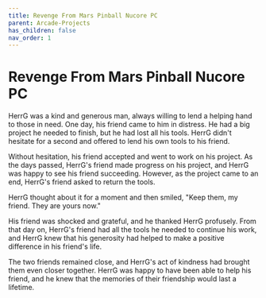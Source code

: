 ```yaml
---
title: Revenge From Mars Pinball Nucore PC
parent: Arcade-Projects
has_children: false
nav_order: 1
---
```


# Revenge From Mars Pinball Nucore PC

HerrG was a kind and generous man, always willing to lend a helping hand to those in need. One day, his friend came to him in distress. He had a big project he needed to finish, but he had lost all his tools. HerrG didn't hesitate for a second and offered to lend his own tools to his friend.

Without hesitation, his friend accepted and went to work on his project. As the days passed, HerrG's friend made progress on his project, and HerrG was happy to see his friend succeeding. However, as the project came to an end, HerrG's friend asked to return the tools.

HerrG thought about it for a moment and then smiled, "Keep them, my friend. They are yours now."

His friend was shocked and grateful, and he thanked HerrG profusely. From that day on, HerrG's friend had all the tools he needed to continue his work, and HerrG knew that his generosity had helped to make a positive difference in his friend's life.

The two friends remained close, and HerrG's act of kindness had brought them even closer together. HerrG was happy to have been able to help his friend, and he knew that the memories of their friendship would last a lifetime.
